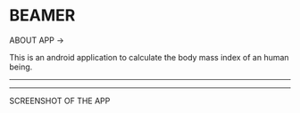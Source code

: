 # BEAMER


ABOUT APP ->

This is an android application to calculate the body mass index of an human being.

----------------------------------------------------------------------------------
----------------------------------------------------------------------------------
SCREENSHOT OF THE APP

